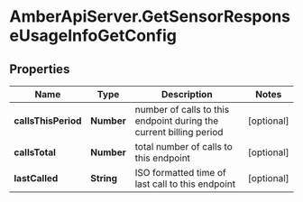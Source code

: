 # AmberApiServer.GetSensorResponseUsageInfoGetConfig

## Properties
Name | Type | Description | Notes
------------ | ------------- | ------------- | -------------
**callsThisPeriod** | **Number** | number of calls to this endpoint during the current billing period | [optional] 
**callsTotal** | **Number** | total number of calls to this endpoint | [optional] 
**lastCalled** | **String** | ISO formatted time of last call to this endpoint | [optional] 
